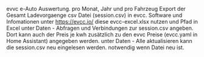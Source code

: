 evvc e-Auto Auswertung.
pro Monat, Jahr und pro Fahrzeug
Export der Gesamt Ladevorgaenge csv Datei (session.csv) in evcc.
Software und Infomationen unter https://evcc.io/
diese evcc-excel.xlsx nutzen und 
Pfad in Excel unter Daten - Abfragen und Verbindungen zur session.csv angeben.
Dort kann auch der Preis je kwh zusätzlich zu den evvc Preise (evcc.yaml in Home Assistant) angegeben werden.
unter Daten - Alle aktualisieren kann die session.csv neu eingelesen 
werden. notwendig wenn Datei neu ist. 
